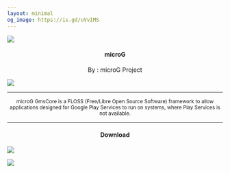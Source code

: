```yaml
---
layout: minimal
og_image: https://is.gd/uVvIMS
---
```


![](https://is.gd/3FVYMW)

<h4> <p align="center"> microG </p> </h4>

<p align="center"> By : microG Project </p>

![](https://is.gd/ghwVrE)

---

<p align="center"> <sub>
microG GmsCore is a FLOSS (Free/Libre Open Source Software) framework to allow applications designed for Google Play Services to run on systems, where Play Services is not available.
</sub> </p>

<hr/>

<h4> <p align="center"> Download </p> </h4>

[![](https://is.gd/mm7j5Y)](https://is.gd/iIBAm2)

[![](https://is.gd/PeFOqE)](https://is.gd/KAR5Gu)
